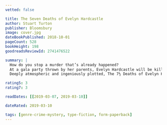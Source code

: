 ```yaml
---
vetted: false

title: The Seven Deaths of Evelyn Hardcastle
author: Stuart Turton
publisher: Bloomsbury
image: cover.jpg
dateBookPublished: 2018-10-01
pageCount: 528
bookHeight: 198
goodreadsReviewId: 2741476522

summary: |
  How do you stop a murder that’s already happened?
  At a gala party thrown by her parents, Evelyn Hardcastle will be killed--again. She's been murdered hundreds of times, and each day, Aiden Bishop is too late to save her. Doomed to repeat the same day over and over, Aiden's only escape is to solve Evelyn Hardcastle's murder and conquer the shadows of an enemy he struggles to even comprehend--but nothing and no one are quite what they seem.
  Deeply atmospheric and ingeniously plotted, The 7½ Deaths of Evelyn Hardcastle is a highly original debut that will appeal to fans of Kate Atkinson and Agatha Christie.

rating5: 3
rating7: 3

readDates: [[2019-03-07, 2019-03-10]]

dateRated: 2019-03-10

tags: [genre-crime-mystery, type-fiction, form-paperback]
---
```

